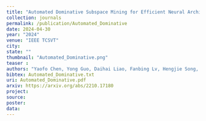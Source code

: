 ```yaml
---
title: "Automated Dominative Subspace Mining for Efficient Neural Architecture Search"
collection: journals
permalink: /publication/Automated_Dominative
date: 2024-04-30
year: "2024"
venue: "IEEE TCSVT"
city: 
state: ""
thumbnail: "Automated_Dominative.png"
teaser : 
authors: "Yaofo Chen, Yong Guo, Daihai Liao, Fanbing Lv, Hengjie Song, James Tin-Yau Kwok"
bibtex: Automated_Dominative.txt
uri: Automated_Dominative.pdf
arxiv: https://arxiv.org/abs/2210.17180
project: 
source:
poster:
data:
---
```




